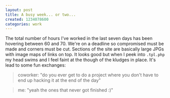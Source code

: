 ```yaml
---
layout: post
title: A busy week... or two...
created: 1234078600
categories: work
---
```

The total number of hours I've worked in the last seven days has been hovering
between 60 and 70. We're on a deadline so compromised must be made and corners
must be cut. Sections of the site are basically large JPGs with image maps of
links on top. It looks good but when I peek into <code>.tpl.php</code> my head
swims and I feel faint at the though of the kludges in place. It's lead to some
fun exchanges:

> coworker: "do you ever get to do a project where you don't have to end up hacking it at the end of the day"

> me: "yeah the ones that never got finished :)"

